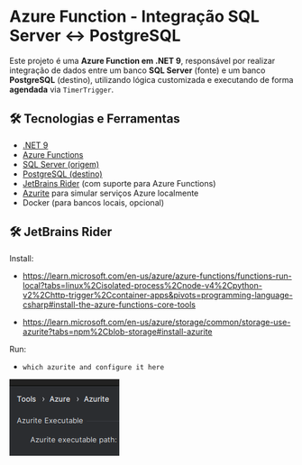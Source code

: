 # Azure Function - Integração SQL Server ↔ PostgreSQL

Este projeto é uma **Azure Function em .NET 9**, responsável por realizar integração de dados entre um banco **SQL Server** (fonte) e um banco **PostgreSQL** (destino), utilizando lógica customizada e executando de forma **agendada** via `TimerTrigger`.

## 🛠️ Tecnologias e Ferramentas

- [.NET 9](https://dotnet.microsoft.com)
- [Azure Functions](https://learn.microsoft.com/azure/azure-functions/)
- [SQL Server (origem)](https://www.microsoft.com/sql-server/)
- [PostgreSQL (destino)](https://www.postgresql.org/)
- [JetBrains Rider](https://www.jetbrains.com/rider/) (com suporte para Azure Functions)
- [Azurite](https://learn.microsoft.com/en-us/azure/storage/common/storage-use-azurite) para simular serviços Azure localmente
- Docker (para bancos locais, opcional)

## 🛠️ JetBrains Rider

Install:
- https://learn.microsoft.com/en-us/azure/azure-functions/functions-run-local?tabs=linux%2Cisolated-process%2Cnode-v4%2Cpython-v2%2Chttp-trigger%2Ccontainer-apps&pivots=programming-language-csharp#install-the-azure-functions-core-tools

- https://learn.microsoft.com/en-us/azure/storage/common/storage-use-azurite?tabs=npm%2Cblob-storage#install-azurite

Run:
- `which azurite and configure it here`

![alt text](rider-azurite-config.png)